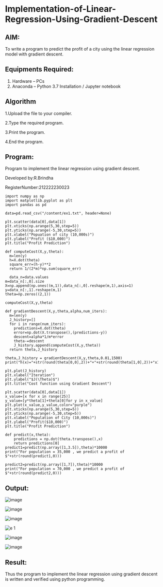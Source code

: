 # Implementation-of-Linear-Regression-Using-Gradient-Descent

## AIM:
To write a program to predict the profit of a city using the linear regression model with gradient descent.

## Equipments Required:
1. Hardware – PCs
2. Anaconda – Python 3.7 Installation / Jupyter notebook

## Algorithm
1.Upload the file to your compiler.

2.Type the required program.

3.Print the program.

4.End the program.
## Program:
Program to implement the linear regression using gradient descent.

Developed by:R.Brindha

RegisterNumber:212222230023 
```
import numpy as np
import matplotlib.pyplot as plt
import pandas as pd

data=pd.read_csv("/content/ex1.txt", header=None)

plt.scatter(data[0],data[1])
plt.xticks(np.arange(5,30,step=5))
plt.yticks(np.arange(-5,30,step=5))
plt.xlabel("Popuation of city (10,000s)")
plt.ylabel("Profit ($10,000)")
plt.title("Profit Prediction")

def computeCost(X,y,theta):
  m=len(y)
  h=X.dot(theta)
  square_err=(h-y)**2
  return 1/(2*m)*np.sum(square_err)
  
  data_n=data.values
m=data_n[:,0].size
X=np.append(np.ones((m,1)),data_n[:,0].reshape(m,1),axis=1)
y=data_n[:,1].reshape(m,1)
theta=np.zeros((2,1))

computeCost(X,y,theta)

def gradientDescent(X,y,theta,alpha,num_iters):
  m=len(y)
  J_history=[]
  for i in range(num_iters):
    predictions=X.dot(theta)
    error=np.dot(X.transpose(),(predictions-y))
    descent=alpha*1/m*error
    theta-=descent
    J_history.append(computeCost(X,y,theta))
  return theta,J_history

theta,J_history = gradientDescent(X,y,theta,0.01,1500)
print("h(x)="+str(round(theta[0,0],2))+"+"+str(round(theta[1,0],2))+"x1")

plt.plot(J_history)
plt.xlabel("Iteration")
plt.ylabel("$J(\Theta)$")
plt.title("Cost function using Gradient Descent")

plt.scatter(data[0],data[1])
x_value=[x for x in range(25)]
y_value=[y*theta[1]+theta[0]for y in x_value]
plt.plot(x_value,y_value,color="purple")
plt.xticks(np.arange(5,30,step=5))
plt.yticks(np.arange(-5,30,step=5))
plt.xlabel("Population of City (10,000s)")
plt.ylabel("Profit($10,000)")
plt.title("Profit Prediction")

def predict(x,theta):
    predictions = np.dot(theta.transpose(),x)
    return predictions[0]
predict1=predict(np.array([1,3.5]),theta)*10000
print("For population = 35,000 , we predict a profit of $"+str(round(predict1,0)))

predict2=predict(np.array([1,7]),theta)*10000
print("For population = 70,000 , we predict a profit of $"+str(round(predict2,0)))
```
## Output:
![image](https://github.com/Brindha77/Implementation-of-Linear-Regression-Using-Gradient-Descent/assets/118889143/a0c19a82-e2f8-4d32-80a6-5b33b778ee87)


![image](https://github.com/Brindha77/Implementation-of-Linear-Regression-Using-Gradient-Descent/assets/118889143/e240ac65-363e-4eec-abe1-2f0a8f37f5ba)

![image](https://github.com/Brindha77/Implementation-of-Linear-Regression-Using-Gradient-Descent/assets/118889143/df6884e2-4aa5-4630-ae52-2235169ce251)

![e 1](https://github.com/Brindha77/Implementation-of-Linear-Regression-Using-Gradient-Descent/assets/118889143/db29ee49-a175-4fb0-ab0d-bed4d452195f)

![image](https://github.com/Brindha77/Implementation-of-Linear-Regression-Using-Gradient-Descent/assets/118889143/f186e5f7-72b5-4be5-bed0-9ce62b6bdf7c)

![image](https://github.com/Brindha77/Implementation-of-Linear-Regression-Using-Gradient-Descent/assets/118889143/4a2e7682-45c2-4b55-896b-f8497b969e2e)
## Result:
Thus the program to implement the linear regression using gradient descent is written and verified using python programming.
